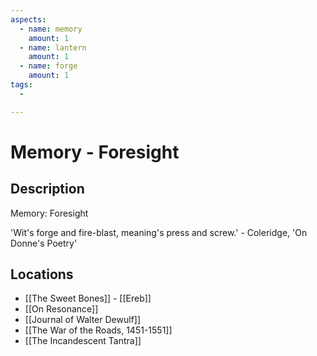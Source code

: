 ```yaml
---
aspects:
  - name: memory
    amount: 1
  - name: lantern
    amount: 1
  - name: forge
    amount: 1
tags:
  - 

---
```


# Memory - Foresight

## Description
Memory: Foresight

'Wit's forge and fire-blast, meaning's press and screw.' - Coleridge, 'On Donne's Poetry'
## Locations
- [[The Sweet Bones]] - [[Ereb]]
- [[On Resonance]]
- [[Journal of Walter Dewulf]]
- [[The War of the Roads, 1451-1551]]
- [[The Incandescent Tantra]]